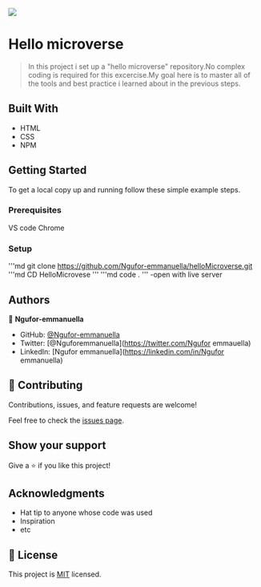 ![](https://img.shields.io/badge/Microverse-blueviolet)

# Hello microverse

> In this project i set up a "hello microverse" repository.No complex coding is required for this excercise.My goal here is to master all of the tools and best practice i learned about in the previous steps. 


## Built With

- HTML
- CSS
- NPM


## Getting Started

To get a local copy up and running follow these simple example steps.

### Prerequisites
VS code 
Chrome 
### Setup
'''md
git clone https://github.com/Ngufor-emmanuella/helloMicroverse.git
'''md
CD HelloMicrovese
'''
'''md
code .
'''
-open with live server



## Authors

👤 **Ngufor-emmanuella**

- GitHub: [@Ngufor-emmanuella](https://github.com/Ngufor-emmanuella)
- Twitter: [@Nguforemmanuella](https://twitter.com/Ngufor emmauella)
- LinkedIn: [Ngufor emmanuella](https://linkedin.com/in/Ngufor emmanuella)


## 🤝 Contributing

Contributions, issues, and feature requests are welcome!

Feel free to check the [issues page](../../issues/).

## Show your support

Give a ⭐️ if you like this project!

## Acknowledgments

- Hat tip to anyone whose code was used
- Inspiration
- etc

## 📝 License

This project is [MIT](./MIT.md) licensed.
